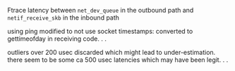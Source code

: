 Ftrace latency between
`net_dev_queue` in the outbound path and
`netif_receive_skb` in the inbound path

using ping modified to not use socket timestamps:
converted to gettimeofday in receiving code. . .

outliers over 200 usec discarded which might lead to under-estimation.
there seem to be some ca 500 usec latencies which may have been legit. . .
